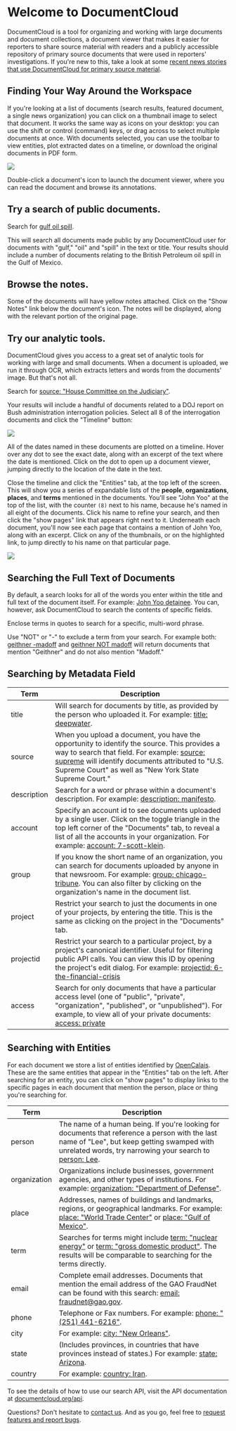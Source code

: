 # Welcome to DocumentCloud

DocumentCloud is a tool for organizing and working with large documents and document collections, a document viewer that makes it easier for reporters to share source material with readers and a publicly accessible repository of primary source documents that were used in reporters' investigations. If you're new to this, take a look at some [recent news stories that use DocumentCloud for primary source material][].

## Finding Your Way Around the Workspace

If you're looking at a list of documents (search results, featured document, a single news organization) you can click on a thumbnail image to select that document. It works the same way as icons on your desktop: you can use the shift or control (command) keys, or drag across to select multiple documents at once. With documents selected, you can use the toolbar to view entities, plot extracted dates on a timeline, or download the original documents in PDF form.

<img src="/images/help/drag_select.png" class="full_line" />

Double-click a document's icon to launch the document viewer, where you can read the document and browse its annotations.

## Try a search of public documents.

Search for [gulf oil spill][].

This will search all documents made public by any DocumentCloud user for documents with "gulf," "oil" and "spill" in the text or title. Your results should include a number of documents relating to the British Petroleum oil spill in the Gulf of Mexico.

## Browse the notes.

Some of the documents will have yellow notes attached. Click on the "Show Notes" link below the document's icon. The notes will be displayed, along with the relevant portion of the original page.

## Try our analytic tools.

DocumentCloud gives you access to a great set of analytic tools for working with large and small documents. When a document is uploaded, we run it through OCR, which extracts letters and words from the documents' image. But that's not all. 
 
Search for [source: "House Committee on the Judiciary"][].
 
Your results will include a handful of documents related to a DOJ report on Bush administration interrogation policies. Select all 8 of the interrogation documents and click the "Timeline" button:

<img src="/images/help/timeline.jpg" class="full_line" />

All of the dates named in these documents are plotted on a timeline. Hover over any dot to see the exact date, along with an excerpt of the text where the date is mentioned. Click on the dot to open up a document viewer, jumping directly to the location of the date in the text.
 
Close the timeline and click the "Entities" tab, at the top left of the screen. This will show you a series of expandable lists of the **people**, **organizations**, **places**, and **terms** mentioned in the documents. You'll see "John Yoo" at the top of the list, with the counter `(8)` next to his name, because he's named in all eight of the documents. Click his name to refine your search, and then click the "show pages" link that appears right next to it. Underneath each document, you'll now see each page that contains a mention of John Yoo, along with an excerpt. Click on any of the thumbnails, or on the highlighted link, to jump directly to his name on that particular page.

<img src="/images/help/show_pages.png" class="full_line" />

## Searching the Full Text of Documents

By default, a search looks for all of the words you enter within the title and full text of the document itself. For example: [John Yoo detainee][]. You can, however, ask DocumentCloud to search the contents of specific fields.

Enclose terms in quotes to search for a specific, multi-word phrase.  

Use "NOT" or "-" to exclude a term from your search. For example both: [geithner -madoff][] and [geithner NOT madoff][] will return documents that mention "Geithner" and do not also mention "Madoff." 

## Searching by Metadata Field
   
Term                        | Description 
----------------------------|---------------------
title                       |	Will search for documents by title, as provided by the person who uploaded it. For example: [title: deepwater][].
source                      | When you upload a document, you have the opportunity to identify the source. This provides a way to search that field. For example: [source: supreme][] will identify documents attributed to "U.S. Supreme Court" as well as "New York State Supreme Court."
description                 | Search for a word or phrase within a document's description. For example: [description: manifesto][].
account                     | Specify an account id to see documents uploaded by a single user. Click on the toggle triangle in the top left corner of the "Documents" tab, to reveal a list of all the accounts in your organization. For example: [account: 7-scott-klein][].
group                       | If you know the short name of an organization, you can search for documents uploaded by anyone in that newsroom. For example: [group: chicago-tribune][]. You can also filter by clicking on the organization's name in the document list.
project                     | Restrict your search to just the documents in one of your projects, by entering the title. This is the same as clicking on the project in the "Documents" tab.
projectid                   | Restrict your search to a particular project, by a project's canonical identifier. Useful for filtering public API calls. You can view this ID by opening the project's edit dialog. For example: [projectid: 6-the-financial-crisis][]
access                      | Search for only documents that have a particular access level (one of "public", "private", "organization", "published", or "unpublished"). For example, to view all of your private documents: [access: private][]
 
## Searching with Entities
 
For each document we store a list of entities identified by [OpenCalais][]. These are the same entities that appear in the "Entities" tab on the left. After searching for an entity, you can click on "show pages" to display links to the specific pages in each document that mention the person, place or thing you're searching for.

Term                        | Description 
----------------------------|-------------------------
person                      | The name of a human being. If you're looking for documents that reference a person with the last name of "Lee", but keep getting swamped with unrelated words, try narrowing your search to [person: Lee][].
organization                | Organizations include businesses, government agencies, and other types of institutions. For example: [organization: "Department of Defense"][].
place                       | Addresses, names of buildings and landmarks, regions, or geographical landmarks. For example: [place: "World Trade Center"][] or [place: "Gulf of Mexico"][].
term                        | Searches for terms might include [term: "nuclear energy"][] or [term: "gross domestic product"][]. The results will be comparable to searching for the terms directly.
email                       | Complete email addresses. Documents that mention the email address of the GAO FraudNet can be found with this search: [email: fraudnet@gao.gov][].
phone                       | Telephone or Fax numbers. For example: [phone: "(251) 441-6216"][].
city                        | For example: [city: "New Orleans"][].
state                       | (Includes provinces, in countries that have provinces instead of states.) For example: [state: Arizona][].
country                     | For example: [country: Iran][].

To see the details of how to use our search API, visit the API documentation at [documentcloud.org/api][].

Questions? Don't hesitate to [contact us][]. And as you go, feel free to [request features and report bugs][].


[recent news stories that use DocumentCloud for primary source material]: /featured
[gulf oil spill]: #search/gulf%20oil%20spill
[source: "House Committee on the Judiciary"]: #search/source%3A%20%22House%20Committee%20on%20the%20Judiciary%22
[John Yoo detainee]: #search/John%20Yoo%20detainee
[geithner -madoff]: #search/geithner%20-madoff 
[geithner NOT madoff]: #search/geithner%20NOT%20madoff
[account: 7-scott-klein]: #search/account%3A%207-scott-klein
[group: chicago-tribune]: #search/group%3A%20chicago-tribune
[title: deepwater]: #search/title%3A%20deepwater
[source: supreme]: #search/source%3A%20supreme
[description: manifesto]: #search/description%3A%20manifesto
[projectid: 6-the-financial-crisis]: #search/projectid%3A%206-the-financial-crisis
[access: private]: #search/access%3A%20private
[person: Lee]: #search/person%3A%20Lee
[organization: "Department of Defense"]: #search/organization%3A%20%22Department%20of%20Defense%22
[term: "nuclear energy"]: #search/term%3A%20%22nuclear%20energy%22
[term: "gross domestic product"]: #search/term%3A%20%22gross%20domestic%20product%22
[email: fraudnet@gao.gov]: #search/%20email%3A%20fraudnet%40gao.gov
[phone: "(251) 441-6216"]: #search/%20phone%3A%20%22(251)%20441-6216%22
[place: "World Trade Center"]: #search/place%3A%20%22World%20Trade%20Center%22
[place: "Gulf of Mexico"]: #search/place%3A%20%22Gulf%20of%20Mexico%22
[city: "New Orleans"]: #search/city%3A%20%22New%20Orleans%22
[state: Arizona]: #search/state%3A%20Arizona
[country: Iran]: #search/country%3A%20Iran
[OpenCalais]: http://www.opencalais.com/
[documentcloud.org/api]: http://www.documentcloud.org/api
[contact us]: javascript:dc.app.workspace.help.openContactDialog()
[request features and report bugs]: http://documentcloud.uservoice.com
